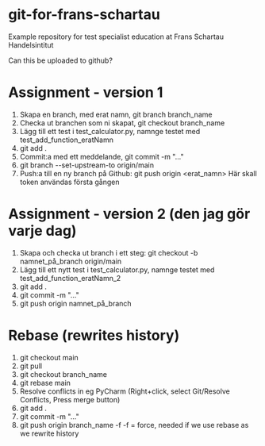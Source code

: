 # git-for-frans-schartau

Example repository for test specialist education at Frans Schartau Handelsintitut

Can this be uploaded to github?


# Assignment - version 1

1. Skapa en branch, med erat namn, git branch branch_name
2. Checka ut branchen som ni skapat, git checkout branch_name
3. Lägg till ett test i test_calculator.py, namnge testet med test_add_function_eratNamn
4. git add .
5. Commit:a med ett meddelande, git commit -m "..."
6. git branch --set-upstream-to origin/main
7. Push:a till en ny branch på Github: git push origin <erat_namn>         Här skall token användas första gången

# Assignment - version 2 (den jag gör varje dag)

1. Skapa och checka ut branch i ett steg: git checkout -b namnet_på_branch origin/main
2. Lägg till ett nytt test i test_calculator.py, namnge testet med test_add_function_eratNamn_2
3. git add .
4. git commit -m "..."
5. git push origin namnet_på_branch

# Rebase (rewrites history)

1. git checkout main
2. git pull
3. git checkout branch_name
4. git rebase main
5. Resolve conflicts in eg PyCharm (Right+click, select Git/Resolve Conflicts, Press merge button)
6. git add .
7. git commit -m "..."
8. git push origin branch_name -f          -f = force, needed if we use rebase as we rewrite history